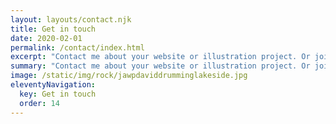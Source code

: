 ```yaml
---
layout: layouts/contact.njk
title: Get in touch
date: 2020-02-01
permalink: /contact/index.html
excerpt: "Contact me about your website or illustration project. Or join my mailing list to find out about my upcoming projects."
summary: "Contact me about your website or illustration project. Or join my mailing list to find out about my upcoming projects."
image: /static/img/rock/jawpdaviddrumminglakeside.jpg
eleventyNavigation:
  key: Get in touch
  order: 14
---
```

